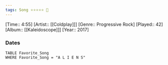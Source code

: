 ```yaml
---
tags: Song ⭐⭐⭐⭐⭐ 💛
---
```

[Time:: 4:55]
[Artist:: [[Coldplay]]]
[Genre:: Progressive Rock]
[Played:: 42]
[Album:: [[Kaleidoscope]]]
[Year:: 2017]
### Dates
````dataview
TABLE Favorite_Song
WHERE Favorite_Song = "A L I E N S"
````